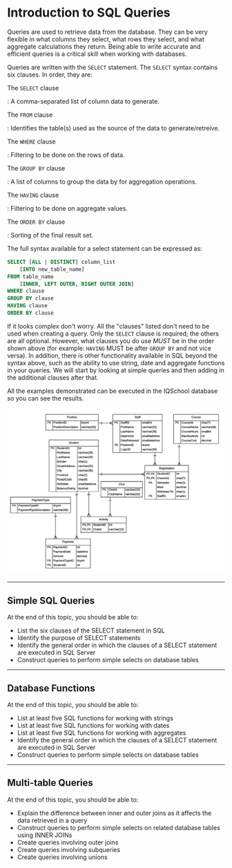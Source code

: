 ﻿# Introduction to SQL Queries

Queries are used to retrieve data from the database. They can be very flexible in what columns they select, what rows they select, and what aggregate calculations they return. Being able to write accurate and efficient queries is a critical skill when working with databases.

Queries are written with the `SELECT` statement. The `SELECT` syntax contains six clauses. In order, they are:

The `SELECT` clause

:  A comma-separated list of column data to generate.

The `FROM` clause

:  Identifies the table(s) used as the source of the data to generate/retreive.

The `WHERE` clause

:  Filtering to be done on the rows of data.

The `GROUP BY` clause

:  A list of columns to group the data by for aggregation operations.

The `HAVING` clause

:  Filtering to be done on aggregate values.

The `ORDER BY` clause

:  Sorting of the final result set.

The full syntax available for a select statement can be expressed as:

```sql
SELECT [ALL | DISTINCT] column_list
    [INTO new_table_name]
FROM table_name
    [INNER, LEFT OUTER, RIGHT OUTER JOIN]
WHERE clause
GROUP BY clause
HAVING clause
ORDER BY clause
```

If it looks complex don't worry. All the "clauses" listed don't need to be used when creating a query. Only the `SELECT` clause is required; the others are all optional. However, what clauses you do use *MUST* be in the order shown above (for example: `HAVING` MUST be after `GROUP BY` and not vice versa). In addition, there is other functionality available in SQL beyond the syntax above, such as the ability to use string, date and aggregate functions in your queries. We will start by looking at simple queries and then adding in the additional clauses after that.

All the examples demonstrated can be executed in the IQSchool database so you can see the results.

![IQSchool ERD](./IQSchool-ERD.png)

----

## Simple SQL Queries

At the end of this topic, you should be able to:

- List the six clauses of the SELECT statement in SQL
- Identify the purpose of SELECT statements
- Identify the general order in which the clauses of a SELECT statement are executed in SQL Server
- Construct queries to perform simple selects on database tables

----

## Database Functions

At the end of this topic, you should be able to:

- List at least five SQL functions for working with strings
- List at least five SQL functions for working with dates
- List at least five SQL functions for working with aggregates
- Identify the general order in which the clauses of a SELECT statement are executed in SQL Server
- Construct queries to perform simple selects on database tables

----

## Multi-table Queries

At the end of this topic, you should be able to:

- Explain the difference between inner and outer joins as it affects the data retrieved in a query
- Construct queries to perform simple selects on related database tables using INNER JOINs
- Create queries involving outer joins
- Create queries involving subqueries
- Create queries involving unions
